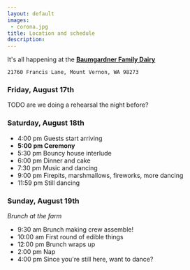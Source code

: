 ```yaml
---
layout: default
images: 
 - corona.jpg
title: Location and schedule
description:
---
```


It's all happening at the **[Baumgardner Family Dairy](https://goo.gl/maps/ZwSE8vCwEVJ2)**

`21760 Francis Lane, Mount Vernon, WA 98273`

### Friday, August 17th
TODO are we doing a rehearsal the night before?

### Saturday, August 18th
- 4:00 pm Guests start arriving
- **5:00 pm Ceremony**
- 5:30 pm Bouncy house interlude
- 6:00 pm Dinner and cake
- 7:30 pm Music and dancing
- 9:00 pm Firepits, marshmallows, fireworks, more dancing
- 11:59 pm Still dancing

### Sunday, August 19th
*Brunch at the farm*

- 9:30 am Brunch making crew assemble!
- 10:00 am First round of edible things
- 12:00 pm Brunch wraps up
- 2:00 pm Nap
- 4:00 pm Since you're still here, want to dance?